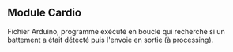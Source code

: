 ## Module Cardio

Fichier Arduino, programme exécuté en boucle qui recherche si un battement a était détecté puis l'envoie en sortie (à processing).
